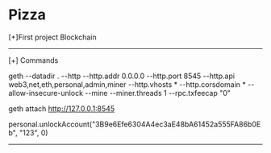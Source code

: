 # Pizza
[+]First project Blockchain


-------------------------------------------------------------------------------------------------------------------------------------------
[+] Commands

geth --datadir . --http --http.addr 0.0.0.0 --http.port 8545 --http.api web3,net,eth,personal,admin,miner --http.vhosts * --http.corsdomain * --allow-insecure-unlock --mine --miner.threads 1 --rpc.txfeecap "0"

geth attach http://127.0.0.1:8545

personal.unlockAccount("3B9e6Efe6304A4ec3aE48bA61452a555FA86b0Eb", "123", 0)

-------------------------------------------------------------------------------------------------------------------------------------------

